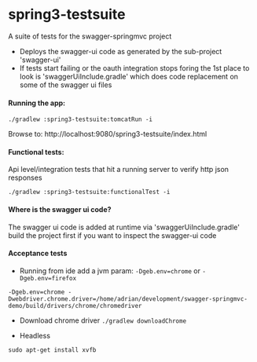 spring3-testsuite
====================

A suite of tests for the swagger-springmvc project

- Deploys the swagger-ui code as generated by the sub-project 'swagger-ui'
- If tests start failing or the oauth integration stops foring the 1st place to look is 'swaggerUiInclude.gradle'
which does code replacement on some of the swagger ui files

#### Running the app:

```./gradlew :spring3-testsuite:tomcatRun -i```

Browse to: http://localhost:9080/spring3-testsuite/index.html


#### Functional tests:

Api level/integration tests that hit a running server to verify http json responses

```
./gradlew :spring3-testsuite:functionalTest -i

```

#### Where is the swagger ui code?
The swagger ui code is added at runtime via 'swaggerUiInclude.gradle' build the project first if you want to inspect
the swagger-ui code

#### Acceptance tests
- Running from ide add a jvm param: `-Dgeb.env=chrome` or `-Dgeb.env=firefox`

```
-Dgeb.env=chrome -Dwebdriver.chrome.driver=/home/adrian/development/swagger-springmvc-demo/build/drivers/chrome/chromedriver
```

- Download chrome driver `./gradlew downloadChrome`

- Headless

```
sudo apt-get install xvfb


```